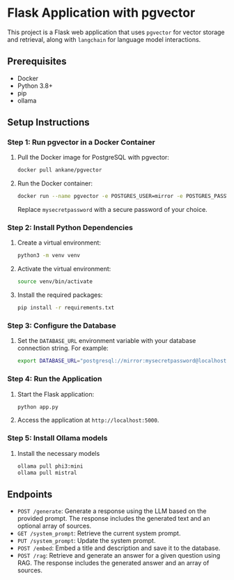 # Flask Application with pgvector

This project is a Flask web application that uses `pgvector` for vector storage and retrieval, along with `langchain` for language model interactions.

## Prerequisites

- Docker
- Python 3.8+
- pip
- ollama

## Setup Instructions

### Step 1: Run pgvector in a Docker Container

1. Pull the Docker image for PostgreSQL with pgvector:

   ```bash
   docker pull ankane/pgvector
   ```

2. Run the Docker container:

   ```bash
   docker run --name pgvector -e POSTGRES_USER=mirror -e POSTGRES_PASSWORD=mysecretpassword -e POSTGRES_DB=mirror -d -p 6024:5432 pgvector/pgvector:pg16
   ```

   Replace `mysecretpassword` with a secure password of your choice.

### Step 2: Install Python Dependencies

1. Create a virtual environment:

   ```bash
   python3 -m venv venv
   ```

2. Activate the virtual environment:

   ```bash
   source venv/bin/activate
   ```

3. Install the required packages:

   ```bash
   pip install -r requirements.txt
   ```

### Step 3: Configure the Database

1. Set the `DATABASE_URL` environment variable with your database connection string. For example:

   ```bash
   export DATABASE_URL="postgresql://mirror:mysecretpassword@localhost:6024/mirror"
   ```

### Step 4: Run the Application

1. Start the Flask application:

   ```bash
   python app.py
   ```

2. Access the application at `http://localhost:5000`.

### Step 5: Install Ollama models

1. Install the necessary models

   ```bash
   ollama pull phi3:mini
   ollama pull mistral
   ```

## Endpoints

- `POST /generate`: Generate a response using the LLM based on the provided prompt. The response includes the generated text and an optional array of sources.
- `GET /system_prompt`: Retrieve the current system prompt.
- `PUT /system_prompt`: Update the system prompt.
- `POST /embed`: Embed a title and description and save it to the database.
- `POST /rag`: Retrieve and generate an answer for a given question using RAG. The response includes the generated answer and an array of sources.
